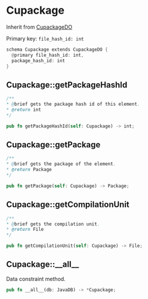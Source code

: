 # Cupackage

Inherit from [CupackageDO](./CupackageDO.md)

Primary key: `file_hash_id: int`

```rust
schema Cupackage extends CupackageDO {
  @primary file_hash_id: int,
  package_hash_id: int
}
```
## Cupackage::getPackageHashId

```java
/**
* @brief gets the package hash id of this element.
* @return int
*/
```
```rust
pub fn getPackageHashId(self: Cupackage) -> int;
```
## Cupackage::getPackage

```java
/**
* @brief gets the package of the element.
* @return Package 
*/
```
```rust
pub fn getPackage(self: Cupackage) -> Package;
```
## Cupackage::getCompilationUnit

```java
/**
* @brief gets the compilation unit.
* @return File 
*/
```
```rust
pub fn getCompilationUnit(self: Cupackage) -> File;
```
## Cupackage::\_\_all\_\_

Data constraint method.

```rust
pub fn __all__(db: JavaDB) -> *Cupackage;
```
